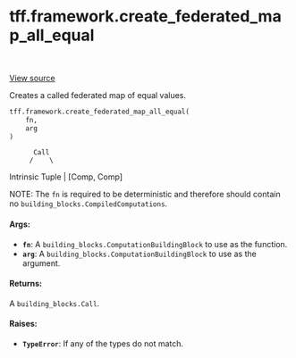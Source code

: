 <div itemscope itemtype="http://developers.google.com/ReferenceObject">
<meta itemprop="name" content="tff.framework.create_federated_map_all_equal" />
<meta itemprop="path" content="Stable" />
</div>

# tff.framework.create_federated_map_all_equal

<table class="tfo-notebook-buttons tfo-api" align="left">
</table>

<a target="_blank" href="http://github.com/tensorflow/federated/tree/master/tensorflow_federated/python/core/impl/compiler/building_block_factory.py">View
source</a>

Creates a called federated map of equal values.

```python
tff.framework.create_federated_map_all_equal(
    fn,
    arg
)
```

<!-- Placeholder for "Used in" -->

          Call
         /    \

Intrinsic Tuple | [Comp, Comp]

NOTE: The `fn` is required to be deterministic and therefore should contain no
`building_blocks.CompiledComputations`.

#### Args:

*   <b>`fn`</b>: A `building_blocks.ComputationBuildingBlock` to use as the
    function.
*   <b>`arg`</b>: A `building_blocks.ComputationBuildingBlock` to use as the
    argument.

#### Returns:

A `building_blocks.Call`.

#### Raises:

*   <b>`TypeError`</b>: If any of the types do not match.

